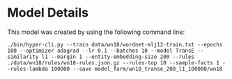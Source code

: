 
# Model Details

This model was created by using the following command line:

```
./bin/hyper-cli.py --train data/wn18/wordnet-mlj12-train.txt --epochs 100 --optimizer adagrad --lr 0.1 --batches 10 --model TransE --similarity l1 --margin 1 --entity-embedding-size 200 --rules ./data/wn18/rules/wn18-rules.json.gz --rules-top 10 --sample-facts 1 --rules-lambda 100000 --save model_farm/wn18_transe_200_l1_100000/wn18
```
        